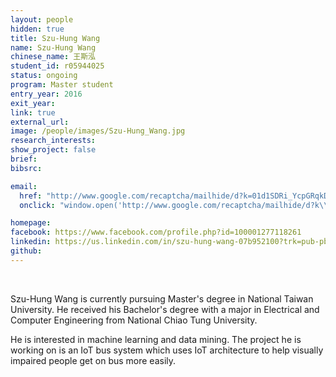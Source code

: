 ```yaml
---
layout: people
hidden: true
title: Szu-Hung Wang
name: Szu-Hung Wang
chinese_name: 王斯泓
student_id: r05944025
status: ongoing
program: Master student
entry_year: 2016
exit_year:
link: true
external_url:
image: /people/images/Szu-Hung_Wang.jpg
research_interests:
show_project: false
brief:
bibsrc:

email:
  href: "http://www.google.com/recaptcha/mailhide/d?k=01d1SDRi_YcpGRqkDHGgwYYw==&amp;c=sEGLxy-lHRwOQrwI1nTCdPSqh_XG1fnaAdhJK9Mcaf4="
  onclick: "window.open('http://www.google.com/recaptcha/mailhide/d?k\\x3d01d1SDRi_YcpGRqkDHGgwYYw\\x3d\\x3d\\x26c\\x3dsEGLxy-lHRwOQrwI1nTCdPSqh_XG1fnaAdhJK9Mcaf4\\x3d', '', 'toolbar=0,scrollbars=0,location=0,statusbar=0,menubar=0,resizable=0,width=500,height=300'); return false;"

homepage:
facebook: https://www.facebook.com/profile.php?id=100001277118261
linkedin: https://us.linkedin.com/in/szu-hung-wang-07b952100?trk=pub-pbmap
github:
---
```


<br />

Szu-Hung Wang is currently pursuing Master's degree in National Taiwan University.
He received his Bachelor's degree with a major in Electrical and Computer Engineering from National Chiao Tung University.

He is interested in machine learning and data mining. The project he is working on is an IoT bus system which uses IoT architecture to help visually impaired people get on bus more easily.
